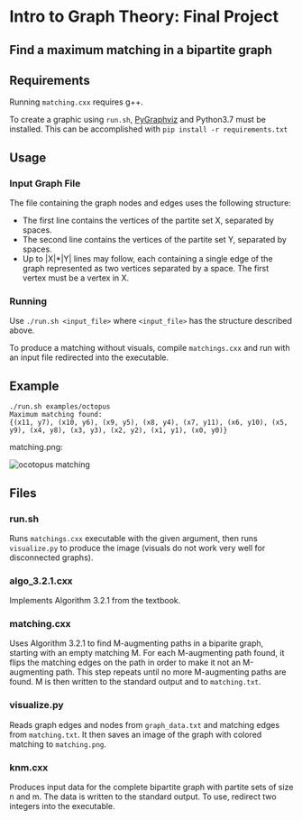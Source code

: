 # Intro to Graph Theory: Final Project
## Find a maximum matching in a bipartite graph

## Requirements
Running ```matching.cxx``` requires g++.

To create a graphic using ```run.sh```, [PyGraphviz](https://pygraphviz.github.io/) and Python3.7 must be installed. This can be accomplished with ```pip install -r requirements.txt```

## Usage
### Input Graph File
The file containing the graph nodes and edges uses the following structure:

* The first line contains the vertices of the partite set X, separated by spaces.
* The second line contains the vertices of the partite set Y, separated by spaces.
* Up to |X|*|Y| lines may follow, each containing a single edge of the graph represented as two vertices separated by a space. The first vertex must be a vertex in X.

### Running
Use ```./run.sh <input_file>``` where ```<input_file>``` has the structure described above.

To produce a matching without visuals, compile ```matchings.cxx``` and run with an input file redirected into the executable.

## Example
```
./run.sh examples/octopus
Maximum matching found:
{(x11, y7), (x10, y6), (x9, y5), (x8, y4), (x7, y11), (x6, y10), (x5, y9), (x4, y8), (x3, y3), (x2, y2), (x1, y1), (x0, y0)}
```
matching.png:

![ocotopus matching](https://i.imgur.com/XH6rQf5.png)

## Files

### run.sh
Runs ```matchings.cxx``` executable with the given argument, then runs ```visualize.py``` to produce the image (visuals do not work very well for disconnected graphs).

### algo_3.2.1.cxx
Implements Algorithm 3.2.1 from the textbook.

### matching.cxx
Uses Algorithm 3.2.1 to find M-augmenting paths in a biparite graph, starting with an empty matching M. For each M-augmenting path found, it flips the matching edges on the path in order to make it not an M-augmenting path. This step repeats until no more M-augmenting paths are found. M is then written to the standard output and to ```matching.txt```.

### visualize.py
Reads graph edges and nodes from ```graph_data.txt``` and matching edges from ```matching.txt```. It then saves an image of the graph with colored matching to ```matching.png```.

### knm.cxx
Produces input data for the complete bipartite graph with partite sets of size n and m. The data is written to the standard output. To use, redirect two integers into the executable.
